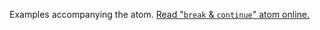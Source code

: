

Examples accompanying the atom.
[Read "`break` & `continue`" atom online.](https://stepik.org/lesson/171439/step/1)
